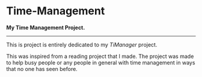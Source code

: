# Time-Management
**My Time Management Project.**
***
This is project is entirely dedicated to my _TiManager_ project.

This was inspired from a reading project that I made. The project was made to help busy people or any people in general with time management in ways that no one has seen before.
